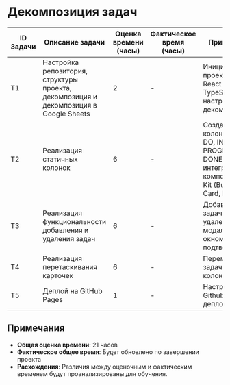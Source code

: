 # Декомпозиция задач

| ID Задачи | Описание задачи                                                                       | Оценка времени (часы) | Фактическое время (часы) | Примечания                                                                                         |
| --------- | ------------------------------------------------------------------------------------- | --------------------- | ------------------------ | -------------------------------------------------------------------------------------------------- |
| T1        | Настройка репозитория, структуры проекта, декомпозиция и декомпозиция в Google Sheets | 2                     | -                        | Инициализация проекта на React с TypeScript, настройка Git, декомпозиция.                          |
| T2        | Реализация статичных колонок                                                          | 6                     | -                        | Создание колонок (TO DO, IN PROGRESS, DONE) и интеграция компонентов UI Kit (Button, Card, Modal). |
| T3        | Реализация функциональности добавления и удаления задач                               | 6                     | -                        | Добавление задач в TO DO, удаление с модальным окном подтверждения.                                |
| T4        | Реализация перетаскивания карточек                                                    | 6                     | -                        | Перемещение задач между колонками.                                                                 |
| T5        | Деплой на GitHub Pages                                                                | 1                     | -                        | Настройка Github Pages, деплой.                                                                    |

## Примечания

- **Общая оценка времени**: 21 часов
- **Фактическое общее время**: Будет обновлено по завершении проекта
- **Расхождения**: Различия между оценочным и фактическим временем будут проанализированы для обучения.
